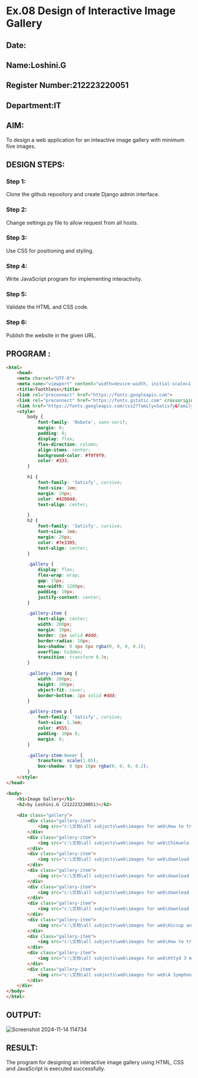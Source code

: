 # Ex.08 Design of Interactive Image Gallery
## Date:
## Name:Loshini.G
## Register Number:212223220051
## Department:IT

## AIM:
To design a web application for an inteactive image gallery with minimum five images.

## DESIGN STEPS:

### Step 1:
Clone the github repository and create Django admin interface.

### Step 2:
Change settings.py file to allow request from all hosts.

### Step 3:
Use CSS for positioning and styling.

### Step 4:
Write JavaScript program for implementing interactivity.

### Step 5:
Validate the HTML and CSS code.

### Step 6:
Publish the website in the given URL.

## PROGRAM :
```html
<html>
    <head>
    <meta charset="UTF-8">
    <meta name="viewport" content="width=device-width, initial-scale=1.0">
    <title>Toothless</title>
    <link rel="preconnect" href="https://fonts.googleapis.com">
    <link rel="preconnect" href="https://fonts.gstatic.com" crossorigin>
    <link href="https://fonts.googleapis.com/css2?family=Satisfy&family=Roboto:wght@400;700&display=swap" rel="stylesheet">
    <style>
        body {
            font-family: 'Roboto', sans-serif;
            margin: 0;
            padding: 0;
            display: flex;
            flex-direction: column;
            align-items: center;
            background-color: #f9f9f9;
            color: #333;
        }

        h1 {
            font-family: 'Satisfy', cursive;
            font-size: 3em;
            margin: 20px;
            color: #42084d;
            text-align: center;

        }
        h2 {
            font-family: 'Satisfy', cursive;
            font-size: 3em;
            margin: 20px;
            color: #7e3305;
            text-align: center;
        }

        .gallery {
            display: flex;
            flex-wrap: wrap;
            gap: 15px;
            max-width: 1200px;
            padding: 10px;
            justify-content: center;
        }

        .gallery-item {
            text-align: center;
            width: 200px;
            margin: 10px;
            border: 2px solid #ddd;
            border-radius: 10px;
            box-shadow: 0 4px 8px rgba(0, 0, 0, 0.1);
            overflow: hidden;
            transition: transform 0.3s;
        }

        .gallery-item img {
            width: 200px;
            height: 200px;
            object-fit: cover; 
            border-bottom: 1px solid #ddd;
        }

        .gallery-item p {
            font-family: 'Satisfy', cursive;
            font-size: 1.3em;
            color: #555;
            padding: 10px 0;
            margin: 0;
        }

        .gallery-item:hover {
            transform: scale(1.05);
            box-shadow: 0 8px 16px rgba(0, 0, 0, 0.2);
        }
    </style>
</head>

<body>
    <h1>Image Gallery</h1>
    <h2>by Loshini.G (212223220051)</h2>
    
    <div class="gallery">
        <div class="gallery-item">
            <img src="c:\文档\all subjects\web\images for web\How to train your Dragon Como treinar o seu Dragão Natal Christmas.jpeg" alt="Image 1">
        </div>
        <div class="gallery-item">
            <img src="c:\文档\all subjects\web\images for web\Chimuelo (How to Train your Dragon).jpeg" alt="Image 2">
        </div>
        <div class="gallery-item">
            <img src="c:\文档\all subjects\web\images for web\download (4).jpeg" alt="Image 3">
        </div>
        <div class="gallery-item">
            <img src="c:\文档\all subjects\web\images for web\download (5).jpeg" alt="Image 4">
        </div>
        <div class="gallery-item">
            <img src="c:\文档\all subjects\web\images for web\download (6).jpeg"alt="Image 5">
        </div>
        <div class="gallery-item">
            <img src="c:\文档\all subjects\web\images for web\download (7).jpeg" alt="Image 6">
        </div>
        <div class="gallery-item">
            <img src="c:\文档\all subjects\web\images for web\Hiccup and toothless.jpeg" alt="Image 7">
        </div>
        <div class="gallery-item">
            <img src="c:\文档\all subjects\web\images for web\How to train a dragon Wallpaper.jpeg" alt="Image 8">
        </div>
        <div class="gallery-item">
            <img src="c:\文档\all subjects\web\images for web\Httyd 3 movie poster.jpeg" alt="Image 9">
        </div>
        <div class="gallery-item">
            <img src="c:\文档\all subjects\web\images for web\A Symphony of Data and Color.jpeg" alt="Image 10">
        </div>
    </div>
</body>
</html>
```
## OUTPUT:

![Screenshot 2024-11-14 114734](https://github.com/user-attachments/assets/8437db71-659b-42a1-81ce-65c2f4e32b3b)

## RESULT:
The program for designing an interactive image gallery using HTML, CSS and JavaScript is executed successfully.
